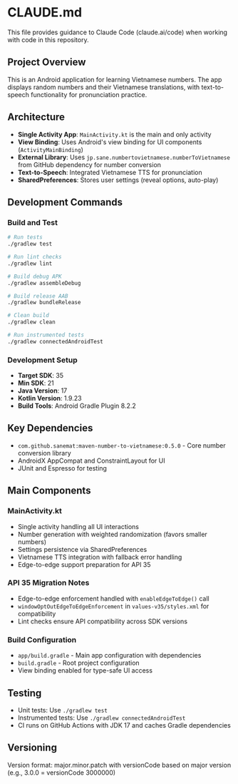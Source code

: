 # CLAUDE.md

This file provides guidance to Claude Code (claude.ai/code) when working with code in this repository.

## Project Overview

This is an Android application for learning Vietnamese numbers. The app displays random numbers and their Vietnamese translations, with text-to-speech functionality for pronunciation practice.

## Architecture

- **Single Activity App**: `MainActivity.kt` is the main and only activity
- **View Binding**: Uses Android's view binding for UI components (`ActivityMainBinding`)
- **External Library**: Uses `jp.sane.numbertovietnamese.numberToVietnamese` from GitHub dependency for number conversion
- **Text-to-Speech**: Integrated Vietnamese TTS for pronunciation
- **SharedPreferences**: Stores user settings (reveal options, auto-play)

## Development Commands

### Build and Test
```bash
# Run tests
./gradlew test

# Run lint checks
./gradlew lint

# Build debug APK
./gradlew assembleDebug

# Build release AAB
./gradlew bundleRelease

# Clean build
./gradlew clean

# Run instrumented tests
./gradlew connectedAndroidTest
```

### Development Setup
- **Target SDK**: 35
- **Min SDK**: 21
- **Java Version**: 17
- **Kotlin Version**: 1.9.23
- **Build Tools**: Android Gradle Plugin 8.2.2

## Key Dependencies
- `com.github.sanemat:maven-number-to-vietnamese:0.5.0` - Core number conversion library
- AndroidX AppCompat and ConstraintLayout for UI
- JUnit and Espresso for testing

## Main Components

### MainActivity.kt
- Single activity handling all UI interactions
- Number generation with weighted randomization (favors smaller numbers)
- Settings persistence via SharedPreferences
- Vietnamese TTS integration with fallback error handling
- Edge-to-edge support preparation for API 35

### API 35 Migration Notes
- Edge-to-edge enforcement handled with `enableEdgeToEdge()` call
- `windowOptOutEdgeToEdgeEnforcement` in `values-v35/styles.xml` for compatibility
- Lint checks ensure API compatibility across SDK versions

### Build Configuration
- `app/build.gradle` - Main app configuration with dependencies
- `build.gradle` - Root project configuration
- View binding enabled for type-safe UI access

## Testing
- Unit tests: Use `./gradlew test`
- Instrumented tests: Use `./gradlew connectedAndroidTest`
- CI runs on GitHub Actions with JDK 17 and caches Gradle dependencies

## Versioning
Version format: major.minor.patch with versionCode based on major version (e.g., 3.0.0 = versionCode 3000000)